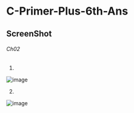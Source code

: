 # C-Primer-Plus-6th-Ans

## **ScreenShot**

###### Ch02

1.
![image](https://user-images.githubusercontent.com/65354319/118496672-edd28780-b756-11eb-8103-355af4172ab5.png)

2.
![image](https://user-images.githubusercontent.com/65354319/118500907-c8477d00-b75a-11eb-8328-3ce45cee3b6f.png)

